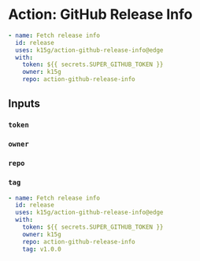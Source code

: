 # Action: GitHub Release Info

```yaml
- name: Fetch release info
  id: release
  uses: k15g/action-github-release-info@edge
  with:
    token: ${{ secrets.SUPER_GITHUB_TOKEN }}
    owner: k15g
    repo: action-github-release-info
```


## Inputs


### `token`

### `owner`

### `repo`


### `tag`

```yaml
- name: Fetch release info
  id: release
  uses: k15g/action-github-release-info@edge
  with:
    token: ${{ secrets.SUPER_GITHUB_TOKEN }}
    owner: k15g
    repo: action-github-release-info
    tag: v1.0.0
```

